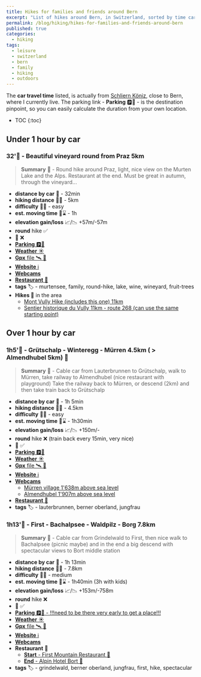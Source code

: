 ```yaml
---
title: Hikes for families and friends around Bern
excerpt: "List of hikes around Bern, in Switzerland, sorted by time car distance"
permalink: /blog/hiking/hikes-for-families-and-friends-around-bern
published: true
categories:
  - hiking
tags:
  - leisure
  - switzerland
  - bern
  - family
  - hiking
  - outdoors
---
```


The **car travel time** listed, is actually from [Schliern Köniz](https://goo.gl/maps/N3tF77yWCCSwj78r6), close to Bern,
where I currently live. The parking link - **Parking** 🅿️📍 - is the destination pinpoint,
so you can easily calculate the duration from your own location. 
 
* TOC
{:toc} 

## **Under 1 hour** by car

### 32'🚗 - Beautiful vineyard round from Praz 5km

> **Summary** 📝 - Round hike around Praz, light, nice view on the Murten Lake and the Alps. Restaurant at the end.
> Must be great in autumn, through the vineyard...

- **distance by car** 🚗 - 32min
- **hiking distance** 🥾📏 - 5km
- **difficulty** 💓💦 - easy
- **est. moving time** 🥾⌛ - 1h
- **elevation gain/loss** 📈/📉 +57m/-57m
- **round** hike ✅
- 🚠 ❌
- [**Parking** 🅿️📍](https://goo.gl/maps/BLBwLcCDv7Aw26i56)
- [**Weather** ☀️](https://www.srf.ch/meteo/wetter/Praz/46.9528,7.0974)
- [**Gpx** file 🛰️ 📂](/assets/gps/praz-fribourg-round-vineyard.gpx)
- [**Website** ℹ️](https://muerren.swiss/de/sommer/tracks/gruetschalp-winteregg-muerren-1h30/)
- [**Webcams** ](https://en.swisswebcams.ch/webcam/zoom/1451403794-Wistenlacher-Berg-Vau-de-Cour-14-%280-Lugnorre%29_Weather) <i class="fa fa-video-camera"></i>
- [**Restaurant** 🍴](https://www.bel-air.swiss/page/restaurant-en)
- **tags**  🏷️ - murtensee, family, round-hike, lake, wine, wineyard, fruit-trees
- **Hikes 🥾** in the area
  - [Mont Vully Hike (includes this one) 11km](https://www.fribourgregion.ch/de/regionmurtensee/wanderungen/mont-vully-wanderung/)
  - [Sentier historique du Vully 11km - route 268 (can use the same starting point)](https://www.schweizmobil.ch/de/wanderland/routen/route-0268.html)
  

## **Over 1 hour** by car

### 1h5'🚗 - Grütschalp - Winteregg - Mürren 4.5km ( > Almendhubel 5km) 🥾

> **Summary** 📝 - Cable car from Lauterbrunnen to Grütschalp, walk to Mürren, take railway to Almendhubel (nice restaurant with playground)
> Take the railway back to Mürren, or descend (2km) and then take train back to Grütschalp

- **distance by car** 🚗 - 1h 5min
- **hiking distance** 🥾📏 - 4.5km
- **difficulty** 💓💦 - easy
- **est. moving time** 🥾⌛ - 1h30min
- **elevation gain/loss** 📈/📉 +150m/-
- **round** hike ❌ (train back every 15min, very nice)
- 🚠 ✅ 
- [**Parking** 🅿️📍](https://goo.gl/maps/q11cjuFjjSSF9MHP6)
- [**Weather** ☀️](https://www.srf.ch/meteo/wetter/M%C3%BCrren/46.5600,7.8923)
- [**Gpx** file 🛰️ 📂](/assets/gps/gruetschalp-muerren-lauterbrunnen-walking.gpx)
- [**Website** ℹ️](https://muerren.swiss/de/sommer/tracks/gruetschalp-winteregg-muerren-1h30/)
- [**Webcams** ](https://muerren.swiss/en/summer/planning-and-events/webcams/webcams-muerren/) <i class="fa fa-video-camera"></i>
  - [Mürren village 1'638m above sea level](https://hoteledelweiss.roundshot.com/)
  - [Almendhubel 1'907m above sea level](https://schilthorn.roundshot.com/allmendhubel)
- [**Restaurant** 🍴](https://schilthorn.ch/25/de/Panorama_Restaurant_Allmendhubel)
- **tags**  🏷️ - lauterbrunnen, berner oberland, jungfrau


### 1h13'🚗 - First - Bachalpsee - Waldpilz - Borg 7.8km

> **Summary** 📝 - Cable car from Grindelwald to First, then nice walk to Bachalpsee (picnic maybe)
> and in the end a big descend with spectacular views to Bort middle station

- **distance by car** 🚗 - 1h 13min
- **hiking distance** 🥾📏 - 7.8km
- **difficulty** 💓💦 - medium
- **est. moving time** 🥾⌛ - 1h40min (3h with kids)
- **elevation gain/loss** 📈/📉 +153m/-758m
- **round** hike ❌
- 🚠 ✅ 
- [**Parking** 🅿️📍 - !!!need to be there very early to get a place!!!](https://goo.gl/maps/dvECb4M1UwBT7uW88)
- [**Weather** ☀️](https://www.srf.ch/meteo/wetter/First/46.6595,8.0536)
- [**Gpx** file 🛰️ 📂](/assets/gps/Grindelwald-First-Bachalpsee-Waldpilz-Bort-hike.gpx)
- [**Website** ℹ️](https://grindelwald.swiss/de/sommer/tracks/blumenweg-first-bachalpsee-waldspitz-bort-nr-4/)
- [**Webcams** ](https://panocam.skiline.cc/firstbahn)
- **Restaurant** 🍴
  - [**Start** - First Mountain Restaurant 🍴](https://www.jungfrau.ch/en-gb/grindelwaldfirst/first-mountain-restaurant/)
  - [**End** - Alpin Hotel Bort 🍴](https://www.huettenzauber.ch/de/hotels-unterkuenfte/alpinhotel-bort/restaurants)
- **tags**  🏷️ - grindelwald, berner oberland, jungfrau, first, hike, spectacular

